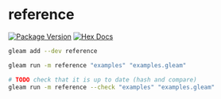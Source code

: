 # reference

[![Package Version](https://img.shields.io/hexpm/v/reference)](https://hex.pm/packages/reference)
[![Hex Docs](https://img.shields.io/badge/hex-docs-ffaff3)](https://hexdocs.pm/reference/)

```sh
gleam add --dev reference
```

```sh
gleam run -m reference "examples" "examples.gleam"

# TODO check that it is up to date (hash and compare)
gleam run -m reference --check "examples" "examples.gleam"
```
